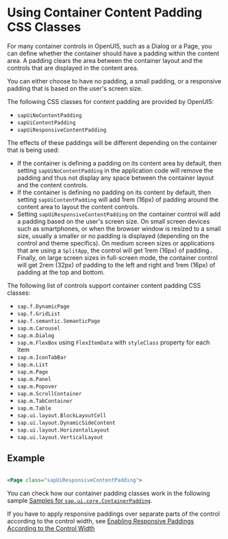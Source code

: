 <!-- loioc71f6df62dae47ca8284310a6f5fc80a -->

# Using Container Content Padding CSS Classes

For many container controls in OpenUI5, such as a Dialog or a Page, you can define whether the container should have a padding within the content area. A padding clears the area between the container layout and the controls that are displayed in the content area.

You can either choose to have no padding, a small padding, or a responsive padding that is based on the user's screen size.

The following CSS classes for content padding are provided by OpenUI5:

-   `sapUiNoContentPadding`
-   `sapUiContentPadding`
-   `sapUiResponsiveContentPadding`

The effects of these paddings will be different depending on the container that is being used:

-   If the container is defining a padding on its content area by default, then setting `sapUiNoContentPadding` in the application code will remove the padding and thus not display any space between the container layout and the content controls.
-   If the container is defining no padding on its content by default, then setting `sapUiContentPadding` will add 1rem \(16px\) of padding around the content area to layout the content controls.
-   Setting `sapUiResponsiveContentPadding` on the container control will add a padding based on the user's screen size. On small screen devices such as smartphones, or when the browser window is resized to a small size, usually a smaller or no padding is displayed \(depending on the control and theme specifics\). On medium screen sizes or applications that are using a `SplitApp`, the control will get 1rem \(16px\) of padding.. Finally, on large screen sizes in full-screen mode, the container control will get 2rem \(32px\) of padding to the left and right and 1rem \(16px\) of padding at the top and bottom.

The following list of controls support container content padding CSS classes:

-   `sap.f.DynamicPage`
-   `sap.f.GridList`
-   `sap.f.semantic.SemanticPage`
-   `sap.m.Carousel`
-   `sap.m.Dialog`
-   `sap.m.FlexBox` using `FlexItemData` with `styleClass` property for each item
-   `sap.m.IconTabBar`
-   `sap.m.List`
-   `sap.m.Page`
-   `sap.m.Panel`
-   `sap.m.Popover`
-   `sap.m.ScrollContainer`
-   `sap.m.TabContainer`
-   `sap.m.Table`
-   `sap.ui.layout.BlockLayoutCell`
-   `sap.ui.layout.DynamicSideContent`
-   `sap.ui.layout.HorizontalLayout`
-   `sap.ui.layout.VerticalLayout`



## Example

```xml

<Page class="sapUiResponsiveContentPadding">
```



You can check how our container padding classes work in the following sample [Samples for `sap.ui.core.ContainerPadding`](https://ui5.sap.com/#/entity/sap.ui.core.ContainerPadding).

If you have to apply responsive paddings over separate parts of the control according to the control width, see [Enabling Responsive Paddings According to the Control Width](enabling-responsive-paddings-according-to-the-control-width-3b718b5.md)

